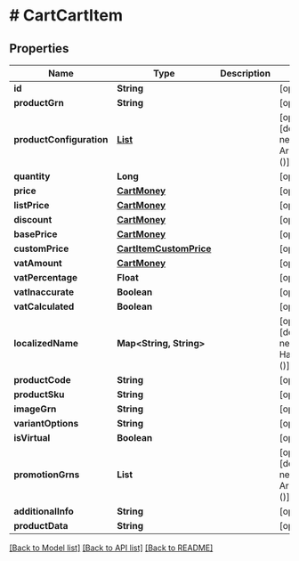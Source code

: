 # # CartCartItem


## Properties 


Name | Type | Description | Notes
------------ | ------------- | ------------- | -------------
**id**| **String** |   | [optional]
**productGrn**| **String** |   | [optional]
**productConfiguration**| [**List<CartProductConfigurationStep>**](CartProductConfigurationStep.md) |   | [optional] [default to new ArrayList<>()]
**quantity**| **Long** |   | [optional]
**price**| [**CartMoney**](CartMoney.md) |   | [optional]
**listPrice**| [**CartMoney**](CartMoney.md) |   | [optional]
**discount**| [**CartMoney**](CartMoney.md) |   | [optional]
**basePrice**| [**CartMoney**](CartMoney.md) |   | [optional]
**customPrice**| [**CartItemCustomPrice**](CartItemCustomPrice.md) |   | [optional]
**vatAmount**| [**CartMoney**](CartMoney.md) |   | [optional]
**vatPercentage**| **Float** |   | [optional]
**vatInaccurate**| **Boolean** |   | [optional]
**vatCalculated**| **Boolean** |   | [optional]
**localizedName**| **Map<String, String>** |   | [optional] [default to new HashMap<>()]
**productCode**| **String** |   | [optional]
**productSku**| **String** |   | [optional]
**imageGrn**| **String** |   | [optional]
**variantOptions**| **String** |   | [optional]
**isVirtual**| **Boolean** |   | [optional]
**promotionGrns**| **List<String>** |   | [optional] [default to new ArrayList<>()]
**additionalInfo**| **String** |   | [optional]
**productData**| **String** |   | [optional]


[[Back to Model list]](../../README.md#models) [[Back to API list]](../../README.md#endpoints) [[Back to README]](../../README.md)

